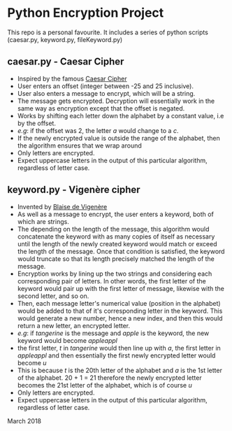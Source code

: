 # Python Encryption Project
This repo is a personal favourite. It includes a series of python scripts (caesar.py, keyword.py, fileKeyword.py)

caesar.py - Caesar Cipher
-

- Inspired by the famous [Caesar Cipher](https://en.wikipedia.org/wiki/Caesar_cipher)
- User enters an offset (integer between -25 and 25 inclusive).
- User also enters a message to encrypt, which will be a string.
- The message gets encrypted. Decryption will essentially work in the same way as encryption except that the offset is negated.
- Works by shifting each letter down the alphabet by a constant value, i.e by the offset.
- *e.g*: if the offset was 2, the letter *a* would change to a *c*.
- If the newly encrypted value is outside the range of the alphabet, then the algorithm ensures that we wrap around
- Only letters are encrypted.
- Expect uppercase letters in the output of this particular algorithm, regardless of letter case.

keyword.py - Vigenère cipher
-

- Invented by [Blaise de Vigenère ](https://en.wikipedia.org/wiki/Vigen%C3%A8re_cipher)
- As well as a message to encrypt, the user enters a keyword, both of which are strings.
- The depending on the length of the message, this algorithm would concatenate the keyword with as many copies of itself as necessary until the length of the newly created keyword would match or exceed the length of the message. Once that condition is satisfied, the keyword would truncate so that its length precisely matched the length of the message.
- Encryption works by lining up the two strings and considering each corresponding pair of letters. In other words, the first letter of the keyword would pair up with the first letter of message, likewise with the second letter, and so on.
- Then, each message letter's numerical value (position in the alphabet) would be added to that of it's corresponding letter in the keyword. This would generate a new number, hence a new index, and then this would return a new letter, an encrypted letter.
- *e.g*: if *tangerine* is the message and *apple* is the keyword, the new keyword would become *appleappl*
- the first letter, *t* in *tangerine* would then line up with *a*, the first letter in *appleappl* and then essentially the first newly encrypted letter would become *u*
- This is because *t* is the 20th letter of the alphabet and *a* is the 1st letter of the alphabet. 20 + 1 = 21 therefore the newly encrypted letter becomes the 21st letter of the alphabet, which is of course *u* 
- Only letters are encrypted.
- Expect uppercase letters in the output of this particular algorithm, regardless of letter case.


March 2018
